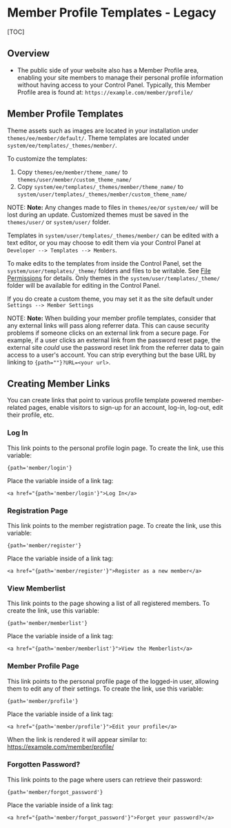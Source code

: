 <!--
    This source file is part of the open source project
    ExpressionEngine User Guide (https://github.com/ExpressionEngine/ExpressionEngine-User-Guide)

    @link      https://expressionengine.com/
    @copyright Copyright (c) 2003-2020, Packet Tide, LLC (https://packettide.com)
    @license   https://expressionengine.com/license Licensed under Apache License, Version 2.0
-->

# Member Profile Templates  - Legacy

[TOC]

## Overview

- The public side of your website also has a Member Profile area, enabling your site members to manage their personal profile information without having access to your Control Panel. Typically, this Member Profile area is found at: `https://example.com/member/profile/`

## Member Profile Templates

Theme assets such as images are located in your installation under `themes/ee/member/default/`. Theme templates are located under `system/ee/templates/_themes/member/`.

To customize the templates:

1.  Copy `themes/ee/member/theme_name/` to `themes/user/member/custom_theme_name/`
2.  Copy `system/ee/templates/_themes/member/theme_name/` to `system/user/templates/_themes/member/custom_theme_name/`

NOTE: **Note:** Any changes made to files in `themes/ee/`or `system/ee/` will be lost during an update. Customized themes must be saved in the `themes/user/` or `system/user/` folder.

Templates in `system/user/templates/_themes/member/` can be edited with a text editor, or you may choose to edit them via your Control Panel at `Developer --> Templates --> Members`.

To make edits to the templates from inside the Control Panel, set the `system/user/templates/_theme/` folders and files to be writable. See [File Permissions](troubleshooting/general.md#file-permissions) for details. Only themes in the `system/user/templates/_theme/` folder will be available for editing in the Control Panel.

If you do create a custom theme, you may set it as the site default under `Settings --> Member Settings`

NOTE: **Note:** When building your member profile templates, consider that any external links will pass along referrer data. This can cause security problems if someone clicks on an external link from a secure page. For example, if a user clicks an external link from the password reset page, the external site _could_ use the password reset link from the referrer data to gain access to a user's account. You can strip everything but the base URL by linking to `{path=""}?URL=<your url>`.
	
## Creating Member Links

You can create links that point to various profile template powered member-related pages, enable visitors to sign-up for an account, log-in, log-out, edit their profile, etc.

### Log In

This link points to the personal profile login page. To create the link, use this variable:

    {path='member/login'}

Place the variable inside of a link tag:

    <a href="{path='member/login'}">Log In</a>


### Registration Page

This link points to the member registration page. To create the link, use this variable:

    {path='member/register'}

Place the variable inside of a link tag:

    <a href="{path='member/register'}">Register as a new member</a>

### View Memberlist

This link points to the page showing a list of all registered members. To create the link, use this variable:

    {path='member/memberlist'}

Place the variable inside of a link tag:

    <a href="{path='member/memberlist'}">View the Memberlist</a>

### Member Profile Page

This link points to the personal profile page of the logged-in user, allowing them to edit any of their settings. To create the link, use this variable:

    {path='member/profile'}

Place the variable inside of a link tag:

    <a href="{path='member/profile'}">Edit your profile</a>

When the link is rendered it will appear similar to: <https://example.com/member/profile/>

### Forgotten Password?

This link points to the page where users can retrieve their password:

    {path='member/forgot_password'}

Place the variable inside of a link tag:

    <a href="{path='member/forgot_password'}">Forget your password?</a>
	
